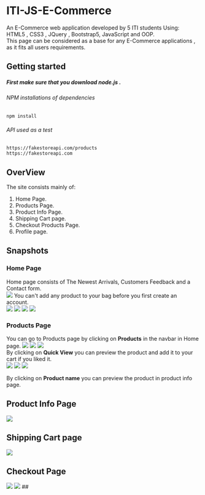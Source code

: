 # ITI-JS-E-Commerce
An E-Commerce web application developed by 5 ITI students Using:</br>
HTML5 , CSS3 , JQuery , Bootstrap5, JavaScript and OOP.</br>
This page can be considered as a base for any E-Commerce applications , as it fits all users requirements.


## Getting started
##### First make sure that you download node.js .

###### NPM installations of dependencies

```
npm install 
```
###### API used as a test
```
https://fakestoreapi.com/products
https://fakestoreapi.com
```


## OverView
The site consists mainly of: <br>
1. Home Page.</br>
2. Products Page.</br>
3. Product Info Page.</br>
4. Shipping Cart page.</br>
5. Checkout Products Page.</br>
6. Profile page.</br>


## Snapshots

### Home Page 
Home page consists of The Newest Arrivals, Customers Feedback and a Contact form.</br> 
<img src="https://i.imgur.com/8vm7P1W.png">
You can't add any product to your bag before you first create an account.</br>
<img src="https://user-images.githubusercontent.com/117679026/210112576-caacfbdf-4da8-459d-a46c-6c5544cd69ec.jpeg" >
<img src="https://user-images.githubusercontent.com/117679026/210113079-93999d56-8707-4333-9b09-c962505df099.jpeg">
<img src="https://user-images.githubusercontent.com/117679026/210113154-de2d85eb-0a4d-470c-87b6-ceb2c4870aa0.jpeg">
<img src="https://user-images.githubusercontent.com/117679026/210113405-afab430f-6b81-4591-80ef-f3dbbd439d39.jpeg">

### Products Page
You can go to Products page by clicking on <b>Products</b> in the navbar in Home page.
<img src="https://user-images.githubusercontent.com/117679026/210113579-9e5659f9-7555-42f9-bb90-1921152f2708.jpeg">
<img src="https://i.imgur.com/lMmpHMd.png">
<img src="https://user-images.githubusercontent.com/117679026/210113660-ae472c49-5813-4dba-afff-f913fc737dd2.jpeg"></br>
By clicking on <b>Quick View</b> you can preview the product and add it to your cart if you liked it.</br> 
<img src="https://user-images.githubusercontent.com/117679026/210114003-3438fdc3-4980-41fc-9710-ea68620d2453.jpeg">
<img src="https://user-images.githubusercontent.com/117679026/210114359-a4849cbc-4a9d-429b-9e05-aeb8e9972e28.jpeg">
<img src="https://user-images.githubusercontent.com/117679026/210114477-2d452f17-0d11-4f20-8230-4a6092b1d0a9.jpeg">

By clicking on <b>Product name</b> you can preview the product in product info page.</br>

## Product Info Page
<img src="https://user-images.githubusercontent.com/117679026/210114598-6d9fff3f-d852-42fb-8f1b-ddfa64bb1855.jpeg">

## Shipping Cart page
<img src="https://user-images.githubusercontent.com/117679026/210114657-3a77f3ba-2eab-42c4-9e0a-a60397355c6d.jpeg">

## Checkout Page
<img src="https://user-images.githubusercontent.com/117679026/210114024-fdde99fd-682f-46a2-98a6-d5b6ac517b48.jpeg">
<img src="https://user-images.githubusercontent.com/117679026/210115616-cf10982e-3587-4656-be16-6b4d0678c78a.jpeg">
##






